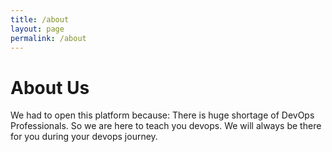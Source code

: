```yaml
---
title: /about
layout: page
permalink: /about
---
```

# About Us
We had to open this platform because: There is huge shortage of DevOps Professionals. So we are here to teach you devops. We will always be there for you during your devops journey.